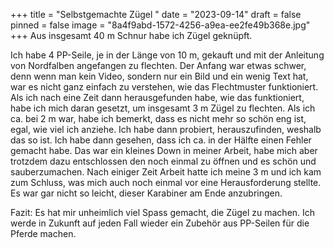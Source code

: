 +++
title = "Selbstgemachte Zügel "
date = "2023-09-14"
draft = false
pinned = false
image = "8a4f9abd-1572-4256-a9ea-ee2fe49b368e.jpg"
+++
Aus insgesamt 40 m Schnur habe ich Zügel geknüpft. 

Ich habe 4 PP-Seile, je in der Länge von 10 m, gekauft und mit der Anleitung von Nordfalben angefangen zu flechten. Der Anfang war etwas schwer, denn wenn man kein Video, sondern nur ein Bild und ein wenig Text hat, war es nicht ganz einfach zu verstehen, wie das Flechtmuster funktioniert. Als ich nach eine Zeit dann herausgefunden habe, wie das funktioniert, habe ich mich daran gesetzt, um insgesamt 3 m Zügel zu flechten. Als ich ca. bei 2 m war, habe ich bemerkt, dass es nicht mehr so schön eng ist, egal, wie viel ich anziehe. Ich habe dann probiert, herauszufinden, weshalb das so ist. Ich habe dann gesehen, dass ich ca. in der Hälfte einen Fehler gemacht habe. Das war ein kleines Down in meiner Arbeit, habe mich aber trotzdem dazu entschlossen den noch einmal zu öffnen und es schön und sauberzumachen. Nach einiger Zeit Arbeit hatte ich meine 3 m und ich kam zum Schluss, was mich auch noch einmal vor eine Herausforderung stellte. Es war gar nicht so leicht, dieser Karabiner am Ende anzubringen.

Fazit: Es hat mir unheimlich viel Spass gemacht, die Zügel zu machen. Ich werde in Zukunft auf jeden Fall wieder ein Zubehör aus PP-Seilen für die Pferde machen.